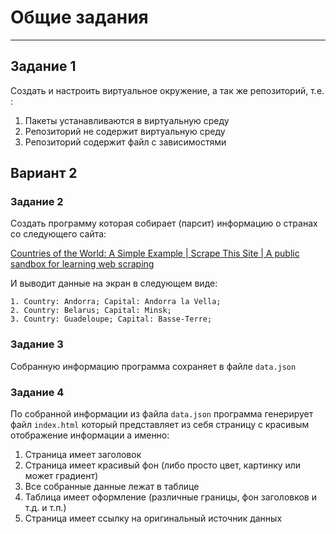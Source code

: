 # Общие задания

---

## Задание 1

Создать и настроить виртуальное окружение, а так же репозиторий, т.е. :

1. Пакеты устанавливаются в виртуальную среду
2. Репозиторий не содержит виртуальную среду
3. Репозиторий содержит файл с зависимостями

  ## Вариант 2

### Задание 2

Создать программу которая собирает (парсит) информацию  о странах со следующего сайта:

[Countries of the World: A Simple Example | Scrape This Site | A public sandbox for learning web scraping](https://www.scrapethissite.com/pages/simple/)

И выводит данные на экран в следующем виде:

```
1. Country: Andorra; Capital: Andorra la Vella;
2. Country: Belarus; Capital: Minsk;
3. Country: Guadeloupe; Capital: Basse-Terre;
```

### Задание 3

Собранную информацию программа сохраняет в файле `data.json` 

### Задание 4

По собранной информации из файла `data.json` программа генерирует файл `index.html` который представляет из себя страницу с красивым отображение информации а именно:

1. Страница имеет заголовок
2. Страница имеет красивый фон (либо просто цвет, картинку или может градиент)
3. Все собранные данные лежат в таблице
4. Таблица имеет оформление (различные границы, фон заголовков и т.д. и т.п.)
5. Страница имеет ссылку на оригинальный источник данных
